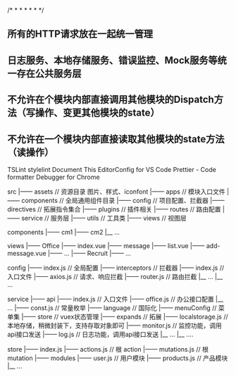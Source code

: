 /*
*
*
*
*
*
*/

## 所有的HTTP请求放在一起统一管理
## 日志服务、本地存储服务、错误监控、Mock服务等统一存在公共服务层


## 不允许在个模块内部直接调用其他模块的Dispatch方法（写操作、变更其他模块的state）
## 不允许在一个模块内部直接读取其他模块的state方法（读操作）

TSLint
stylelint
Document This
EditorConfig for VS Code
Prettier - Code formatter
Debugger for Chrome


src
|—— assets                    // 资源目录 图片、样式、iconfont
|—— apps                      // 模块入口文件
|—— components                // 全局通用组件目录
|—— config                    // 项目配置、拦截器
|—— directives                // 拓展指令集合
|—— plugins                   // 插件相关
|—— routes                    // 路由配置
|—— service                   // 服务层
|—— utils                     // 工具类
|—— views                     // 视图层

components
|—— cm1
|—— cm2
|__ ...

views
|—— Office
    |—— index.vue
    |—— message
        |—— list.vue
        |—— add-message.vue
        |—— ...
|—— Recruit
|—— ...

config
|—— index.js                  // 全局配置
|—— interceptors              // 拦截器
    |—— index.js              // 入口文件
    |—— axios.js              // 请求、响应拦截
    |—— router.js             // 路由拦截
    |__ ...
|__ ...

service
|—— api
    |—— index.js               // 入口文件
    |—— office.js              // 办公接口配置
    |__ ...
|—— const.js                   // 常量枚举
|—— language                   // 国际化
|—— menuConfig                 // 菜单集
|—— store                      // vuex状态管理
|—— expands                    // 拓展
    |—— localstorage.js        // 本地存储，稍微封装下，支持存取对象即可
    |—— monitor.js             // 监控功能，调用api接口发送
    |—— log.js                 // 日志功能，调用api接口发送
    |__ ...
|__ ....

store
|—— index.js
|—— actions.js                 // 根 action
|—— mutations.js               // 根 mutation
|—— modules
    |—— user.js                // 用户模块
    |—— products.js            // 产品模块
    |__ ...
